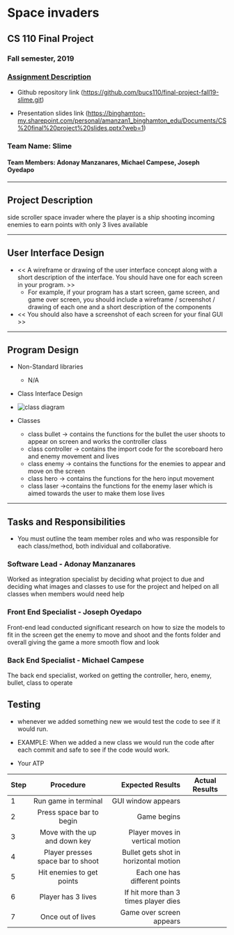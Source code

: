 

#  Space invaders
## CS 110 Final Project
###  Fall semester, 2019
### [Assignment Description](https://drive.google.com/open?id=1HLIk-539N9KiAAG1224NWpFyEl4RsPVBwtBZ9KbjicE)

* Github repository link
 (https://github.com/bucs110/final-project-fall19-slime.git)

* Presentation slides link
  (https://binghamton-my.sharepoint.com/personal/amanzan1_binghamton_edu/Documents/CS%20final%20project%20slides.pptx?web=1)

### Team Name: Slime
#### Team Members: Adonay Manzanares, Michael Campese, Joseph Oyedapo

***

## Project Description
 side scroller space invader where the player is a ship shooting incoming enemies to earn points with only 3 lives available 

***    

## User Interface Design
* << A wireframe or drawing of the user interface concept along with a short description of the interface. You should have one for each screen in your program. >>
    * For example, if your program has a start screen, game screen, and game over screen, you should include a wireframe / screenshot / drawing of each one and a short description of the components
* << You should also have a screenshot of each screen for your final GUI >>

***        

## Program Design
* Non-Standard libraries
    *  N/A
* Class Interface Design
* ![class diagram](assets/Class_Diagram.jpeg)

* Classes
    * class bullet -> contains the functions for the bullet the user shoots to appear on screen and works the controller class
    * class controller -> contains the import code for the scoreboard hero and enemy movement and lives
    * class enemy -> contains the functions for the enemies to appear and move on the screen
    * class hero -> contains the functions for the hero input movement
    * class laser ->contains the functions for the enemy laser which is aimed towards the user to make them lose lives

***

## Tasks and Responsibilities
* You must outline the team member roles and who was responsible for each class/method, both individual and collaborative.

### Software Lead -  Adonay Manzanares

Worked as integration specialist by deciding what project to due and deciding what images and classes to use for the project and helped on all classes when members would need help  

### Front End Specialist - Joseph Oyedapo

 Front-end lead conducted significant research on how to size the models to fit in the screen get the enemy to move and shoot and the fonts folder and overall giving the game a more smooth flow and look

### Back End Specialist -  Michael Campese

 The back end specialist, worked on getting the controller, hero, enemy, bullet, class to operate

## Testing
* whenever we added something new we would test the code to see if it would run.
* EXAMPLE: When we added a new class we would run the code after each commit and safe to see if the code would work.

* Your ATP

| Step                  | Procedure     | Expected Results  | Actual Results |
| ----------------------|:-------------:| -----------------:| -------------- |
|  1  | Run game in terminal | GUI window appears ||
|  2  | Press space bar to begin | Game begins ||
|  3  | Move with the up and down key|Player moves in vertical motion||
|  4  | Player presses space bar to shoot| Bullet gets shot in horizontal motion||
|  5  | Hit enemies to get points| Each one has different points||
|  6  | Player has 3 lives| If hit more than 3 times player dies||
|  7  | Once out of lives| Game over screen appears ||
